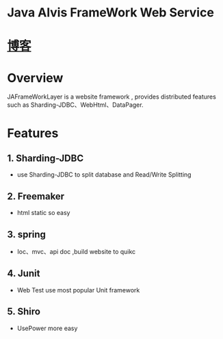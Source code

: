 # Java Alvis FrameWork Web Service

# [博客](http://blog.csdn.net/a87922072/article/details/75646289)

# Overview

JAFrameWorkLayer is a website framework , provides distributed features such as Sharding-JDBC、WebHtml、DataPager.

# Features

## 1. Sharding-JDBC
* use Sharding-JDBC to split database and Read/Write Splitting

## 2. Freemaker
* html static so easy

## 3. spring 
* Ioc、mvc、api doc ,build website to quikc

## 4. Junit
* Web Test use most popular Unit framework


## 5. Shiro
* UsePower more easy


